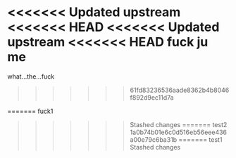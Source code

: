 <<<<<<< Updated upstream
<<<<<<< HEAD
<<<<<<< Updated upstream
<<<<<<< HEAD
fuck
ju me
=======
what...the...fuck
>>>>>>> 61fd83236536aade8362b4b8046f892d9ec11d7a

=======
fuck1
>>>>>>> Stashed changes
=======
test2
>>>>>>> 1a0b74b01e6c0d516eb56eee436a00e79c6ba31b
=======
test1
>>>>>>> Stashed changes
